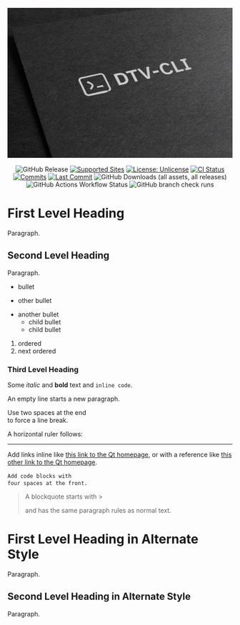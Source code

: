 <!-- MANPAGE: BEGIN EXCLUDED SECTION -->
<div align="center">

[![DTV-CLI](https://github.com/31normaslavik/dtv-cli/blob/dev/.github/workflows/head.jpg)](#readme)

![GitHub Release](https://img.shields.io/github/v/release/31normaslavik/dtv-cli?sort=date&display_name=tag&style=for-the-badge&labelColor=green)
[![Supported Sites](https://img.shields.io/badge/-Supported_Sites-brightgreen.svg?style=for-the-badge)](https://github.com/yt-dlp/yt-dlp/blob/master/supportedsites.md "Supported Sites")
[![License: Unlicense](https://img.shields.io/badge/-Unlicense-blue.svg?style=for-the-badge)](LICENSE "License")
[![CI Status](https://img.shields.io/github/actions/workflow/status/31normaslavik/dtv-cli/.github/workflows/ubuntu.yml?branch=main&label=Tests&style=for-the-badge)](https://github.com/31normaslavik/dtv-cli/actions "CI Status")
[![Commits](https://img.shields.io/github/commit-activity/m/31normaslavik/dtv-cli?label=commits&style=for-the-badge)](https://github.com/31normaslavik/dtv-cli/commits "Commit History")
[![Last Commit](https://img.shields.io/github/last-commit/31normaslavik/dtv-cli/main?label=&style=for-the-badge&display_timestamp=committer)](https://github.com/31normaslavik/dtv-cli/pulse/monthly "Last activity")
![GitHub Downloads (all assets, all releases)](https://img.shields.io/github/downloads/31normaslavik/dtv-cli/total?style=for-the-badge)
![GitHub Actions Workflow Status](https://img.shields.io/github/actions/workflow/status/31normaslavik/dtv-cli/.github%2Fworkflows%2Fubuntu.yml?style=for-the-badge)
![GitHub branch check runs](https://img.shields.io/github/check-runs/31normaslavik/dtv-cli/main?style=for-the-badge)

</div>
<!-- MANPAGE: END EXCLUDED SECTION -->

# First Level Heading

Paragraph.

## Second Level Heading

Paragraph.

- bullet
+ other bullet
* another bullet
    * child bullet
    + child bullet

1. ordered
2. next ordered


### Third Level Heading

Some *italic* and **bold** text and `inline code`.

An empty line starts a new paragraph.

Use two spaces at the end  
to force a line break.

A horizontal ruler follows:

---

Add links inline like [this link to the Qt homepage](https://www.qt.io),
or with a reference like [this other link to the Qt homepage][1].

    Add code blocks with
    four spaces at the front.

> A blockquote
> starts with >
>
> and has the same paragraph rules as normal text.

First Level Heading in Alternate Style
======================================

Paragraph.

Second Level Heading in Alternate Style
---------------------------------------

Paragraph.

[1]: https://www.qt.io
